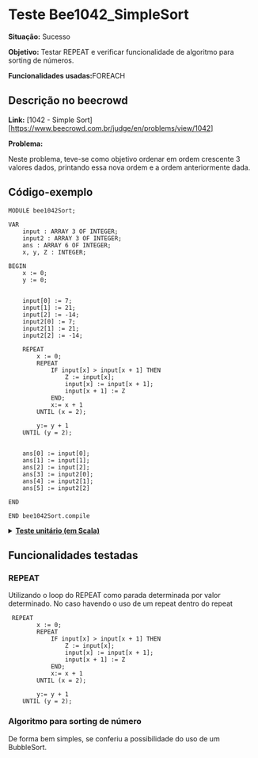 # Teste Bee1042_SimpleSort
<b>Situação:</b> Sucesso

<b>Objetivo:</b> Testar REPEAT e verificar funcionalidade de algoritmo para sorting de números.

<b>Funcionalidades usadas:</b>FOREACH

## Descrição no beecrowd

<b>Link:</b> [1042 - Simple Sort][https://www.beecrowd.com.br/judge/en/problems/view/1042]

<b>Problema:</b> 

Neste problema, teve-se como objetivo ordenar em ordem crescente 3 valores dados, printando essa nova ordem e a ordem anteriormente dada.

## Código-exemplo

```
MODULE bee1042Sort;

VAR
    input : ARRAY 3 OF INTEGER;
    input2 : ARRAY 3 OF INTEGER;
    ans : ARRAY 6 OF INTEGER;
    x, y, Z : INTEGER;

BEGIN
    x := 0;
    y := 0;


    input[0] := 7;
    input[1] := 21;
    input[2] := -14;
    input2[0] := 7;
    input2[1] := 21;
    input2[2] := -14;
    
    REPEAT
        x := 0;
        REPEAT
            IF input[x] > input[x + 1] THEN
                Z := input[x];
                input[x] := input[x + 1];
                input[x + 1] := Z
            END;
            x:= x + 1
        UNTIL (x = 2);

        y:= y + 1
    UNTIL (y = 2);
    

    ans[0] := input[0];
    ans[1] := input[1];
    ans[2] := input[2];
    ans[3] := input2[0];
    ans[4] := input2[1];
    ans[5] := input2[2]

END

END bee1042Sort.compile
```

<details>
<p>
<summary><b><u>Teste unitário (em Scala)</u></b></summary>
<pre>
<code>

</code>
</pre>
</details>

## Funcionalidades testadas
<a name="repeat"></a>
### REPEAT

Utilizando o loop do REPEAT como parada determinada por valor determinado. No caso havendo o uso de um repeat dentro do repeat


```
 REPEAT
        x := 0;
        REPEAT
            IF input[x] > input[x + 1] THEN
                Z := input[x];
                input[x] := input[x + 1];
                input[x + 1] := Z
            END;
            x:= x + 1
        UNTIL (x = 2);

        y:= y + 1
    UNTIL (y = 2);
```

### Algoritmo para sorting de número

De forma bem simples, se conferiu a possibilidade do uso de um BubbleSort.
